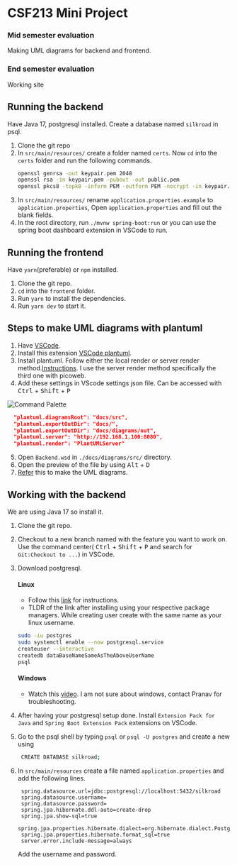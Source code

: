 # CSF213 Mini Project

### Mid semester evaluation

Making UML diagrams for backend and frontend.

### End semester evaluation

Working site

## Running the backend

Have Java 17, postgresql installed. Create a database named `silkroad` in psql.

1. Clone the git repo
2. In `src/main/resources/` create a folder named `certs`. Now `cd` into the `certs` folder and run the following commands.
   ```bash
   openssl genrsa -out keypair.pem 2048
   openssl rsa -in keypair.pem -pubout -out public.pem
   openssl pkcs8 -topk8 -inform PEM -outform PEM -nocrypt -in keypair.pem -out private.pem
   ```
3. In `src/main/resources/` rename `application.properties.example` to `application.properties`, Open `application.properties` and fill out the blank fields.
4. In the root directory, run `./mvnw spring-boot:run` or you can use the spring boot dashboard extension in VSCode to run.

## Running the frontend

Have `yarn`(preferable) or `npm` installed.

1. Clone the git repo.
2. `cd` into the `frontend` folder.
3. Run `yarn` to install the dependencies.
4. Run `yarn dev` to start it.

## Steps to make UML diagrams with plantuml

1. Have [VSCode](https://code.visualstudio.com/).
2. Install this extension [VSCode plantuml](https://github.com/qjebbs/vscode-plantuml#how-to-install).
3. Install plantuml. Follow either the local render or server render method.[Instructions](https://github.com/qjebbs/vscode-plantuml#requirements). I use the server render method specifically the third one with picoweb.
4. Add these settings in VScode settings json file. Can be accessed with <kbd>Ctrl</kbd> + <kbd>Shift</kbd> + <kbd>P</kbd>

  ![Command Palette](https://i.imgur.com/qxBrHts.png)

```json
  "plantuml.diagramsRoot": "docs/src",
  "plantuml.exportOutDir": "docs/",
  "plantuml.exportOutDir": "docs/diagrams/out",
  "plantuml.server": "http://192.168.1.100:8080",
  "plantuml.render": "PlantUMLServer"
```
5. Open `Backend.wsd` in `./docs/diagrams/src/` directory.
6. Open the preview of the file by using <kbd>Alt</kbd> + <kbd>D</kbd>
7. [Refer](https://plantuml.com/class-diagram) this to make the UML diagrams.

## Working with the backend

We are using Java 17 so install it.

1. Clone the git repo.
2. Checkout to a new branch named with the feature you want to work on. Use the command center( <kbd>Ctrl</kbd> + <kbd>Shift</kbd> + <kbd>P</kbd> and search for `Git:Checkout to ...`) in VSCode.
3. Download postgresql.
   #### Linux

    * Follow this [link](https://wiki.archlinux.org/title/PostgreSQL) for instructions.
    * TLDR of the link after installing using your respective package managers. While creating user create with the same name as your linux username.
    ```bash
    sudo -iu postgres
    sudo systemctl enable --now postgresql.service
    createuser --interactive
    createdb dataBaseNameSameAsTheAboveUserName
    psql
    ```

   #### Windows

   * Watch this [video](https://www.youtube.com/watch?v=BLH3s5eTL4Y). I am not sure about windows, contact Pranav for troubleshooting.

4. After having your postgresql setup done. Install `Extension Pack for Java` and `Spring Boot Extension Pack` extensions on VSCode.
5. Go to the psql shell by typing `psql` or `psql -U postgres` and create a new using
   ```bash
    CREATE DATABASE silkroad;
   ```
6. In `src/main/resources` create a file named `application.properties` and add the following lines.
   ```
    spring.datasource.url=jdbc:postgresql://localhost:5432/silkroad
    spring.datasource.username=
    spring.datasource.password=
    spring.jpa.hibernate.ddl-auto=create-drop
    spring.jpa.show-sql=true
    spring.jpa.properties.hibernate.dialect=org.hibernate.dialect.PostgreSQLDialect
    spring.jpa.properties.hibernate.format_sql=true
    server.error.include-message=always
   ```
   Add the username and password.